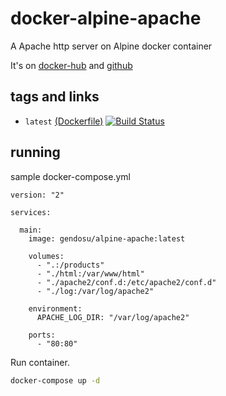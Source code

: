 # docker-alpine-apache

A Apache http server on Alpine docker container

It's on [docker-hub](https://hub.docker.com/r/gendosu/alpine-apache) and [github](https://github.com/gendosu/docker-alpine-apache)

## tags and links

 * `latest` [(Dockerfile)](https://github.com/gendosu/docker-alpine-apache/blob/master/Dockerfile) [![Build Status](https://travis-ci.org/gendosu/docker-alpine-apache.svg?branch=3.2)](https://travis-ci.org/gendosu/docker-alpine-apache)

## running

sample docker-compose.yml

```
version: "2"

services:

  main:
    image: gendosu/alpine-apache:latest

    volumes:
      - ".:/products"
      - "./html:/var/www/html"
      - "./apache2/conf.d:/etc/apache2/conf.d"
      - "./log:/var/log/apache2"

    environment:
      APACHE_LOG_DIR: "/var/log/apache2"

    ports:
      - "80:80"
```

Run container.

```sh
docker-compose up -d
```
